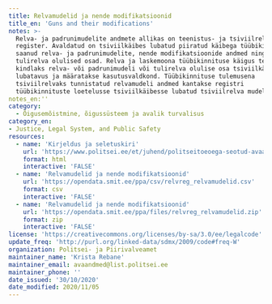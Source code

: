 ```yaml
---
title: Relvamudelid ja nende modifikatsioonid
title_en: 'Guns and their modifications'
notes: >-
  Relva- ja padrunimudelite andmete allikas on teenistus- ja tsiviilrelvade
  register. Avaldatud on tsiviilkäibes lubatud piiratud käibega tüübikinnituse
  saanud relva- ja padrunimudelite, nende modifikatsioonide andmed ning
  tulirelva olulised osad. Relva ja laskemoona tüübikinnituse käigus tehakse
  kindlaks relva- või padrunimudeli või tulirelva olulise osa tsiviilkäibesse
  lubatavus ja määratakse kasutusvaldkond. Tüübikinnituse tulemusena
  tsiviilrelvaks tunnistatud relvamudeli andmed kantakse registri
  tüübikinnituste loetelusse tsiviilkäibesse lubatud tsiviilrelva mudelina.
notes_en:''
category: 
  - Õigusemõistmine, õigussüsteem ja avalik turvalisus
category_en: 
- Justice, Legal System, and Public Safety
resources:
  - name: 'Kirjeldus ja seletuskiri'
    url: 'https://www.politsei.ee/et/juhend/politseitoeoega-seotud-avaandmed/relvamudelid-ja-nende-modifikatsioonid'
    format: html
    interactive: 'FALSE'
  - name: 'Relvamudelid ja nende modifikatsioonid'
    url: 'https://opendata.smit.ee/ppa/csv/relvreg_relvamudelid.csv'
    format: csv
    interactive: 'FALSE'
  - name: 'Relvamudelid ja nende modifikatsioonid'
    url: 'https://opendata.smit.ee/ppa/files/relvreg_relvamudelid.zip'
    format: zip
    interactive: 'FALSE'
license: 'https://creativecommons.org/licenses/by-sa/3.0/ee/legalcode'
update_freq: 'http://purl.org/linked-data/sdmx/2009/code#freq-W'
organization: Politsei- ja Piirivalveamet
maintainer_name: 'Krista Rebane'
maintainer_email: avaandmed@list.politsei.ee
maintainer_phone: ''
date_issued: '30/10/2020'
date_modified: 2020/11/05
---
```

